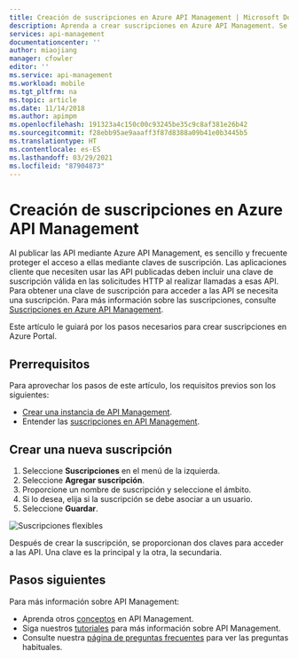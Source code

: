 ```yaml
---
title: Creación de suscripciones en Azure API Management | Microsoft Docs
description: Aprenda a crear suscripciones en Azure API Management. Se necesita una suscripción para obtener las claves de suscripción que permitan el acceso a las API.
services: api-management
documentationcenter: ''
author: miaojiang
manager: cfowler
editor: ''
ms.service: api-management
ms.workload: mobile
ms.tgt_pltfrm: na
ms.topic: article
ms.date: 11/14/2018
ms.author: apimpm
ms.openlocfilehash: 191323a4c150c00c93245be35c9c8af381e26b42
ms.sourcegitcommit: f28ebb95ae9aaaff3f87d8388a09b41e0b3445b5
ms.translationtype: HT
ms.contentlocale: es-ES
ms.lasthandoff: 03/29/2021
ms.locfileid: "87904873"
---
```

# <a name="create-subscriptions-in-azure-api-management"></a>Creación de suscripciones en Azure API Management

Al publicar las API mediante Azure API Management, es sencillo y frecuente proteger el acceso a ellas mediante claves de suscripción. Las aplicaciones cliente que necesiten usar las API publicadas deben incluir una clave de suscripción válida en las solicitudes HTTP al realizar llamadas a esas API. Para obtener una clave de suscripción para acceder a las API se necesita una suscripción. Para más información sobre las suscripciones, consulte [Suscripciones en Azure API Management](api-management-subscriptions.md).

Este artículo le guiará por los pasos necesarios para crear suscripciones en Azure Portal.

## <a name="prerequisites"></a>Prerrequisitos

Para aprovechar los pasos de este artículo, los requisitos previos son los siguientes:

+ [Crear una instancia de API Management](get-started-create-service-instance.md).
+ Entender las [suscripciones en API Management](api-management-subscriptions.md).

## <a name="create-a-new-subscription"></a>Crear una nueva suscripción

1. Seleccione **Suscripciones** en el menú de la izquierda.
2. Seleccione **Agregar suscripción**.
3. Proporcione un nombre de suscripción y seleccione el ámbito.
4. Si lo desea, elija si la suscripción se debe asociar a un usuario.
5. Seleccione **Guardar**.

![Suscripciones flexibles](./media/api-management-subscriptions/flexible-subscription.png)

Después de crear la suscripción, se proporcionan dos claves para acceder a las API. Una clave es la principal y la otra, la secundaria. 

## <a name="next-steps"></a>Pasos siguientes
Para más información sobre API Management:

+ Aprenda otros [conceptos](api-management-terminology.md) en API Management.
+ Siga nuestros [tutoriales](import-and-publish.md) para más información sobre API Management.
+ Consulte nuestra [página de preguntas frecuentes](api-management-faq.md) para ver las preguntas habituales.